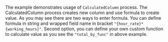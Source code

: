 The example demonstrates usage of `CalculatedColumn` process. The CalculatedColumn process creates new column and use formula to create value. As you may see there are two ways to enter formula. You can define formula in string and wrapped field name in bracket `"{hour_rate}*{working_hours}"`. Second option, you can define your own custom function to calculate value as you see the `"total_by_func"` in above example.